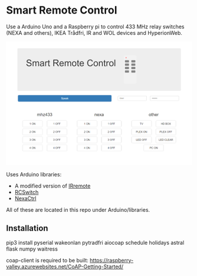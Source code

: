 Smart Remote Control
====================

Use a Arduino Uno and a Raspberry pi to control 433 MHz relay switches (NEXA and others), IKEA Trådfri, IR and WOL devices and HyperionWeb.

![page](/preview/preview.png)

Uses Arduino libraries:
* A modified version of [IRremote](https://github.com/tdicola/Arduino_IRremote)
* [RCSwitch](https://github.com/sui77/rc-switch)
* [NexaCtrl](https://github.com/calle-gunnarsson/NexaCtrl)

All of these are located in this repo under Arduino/libraries.


## Installation
pip3 install pyserial wakeonlan pytradfri aiocoap schedule holidays astral flask numpy waitress

coap-client is required to be built:
https://raspberry-valley.azurewebsites.net/CoAP-Getting-Started/
